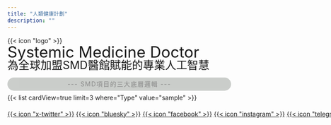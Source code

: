 ```yaml
---
title: "人類健康計劃"
description: ""
---
```




<div class="custom-icon-smlogo">{{< icon "logo" >}}</div>


<div class="w-full overflow-x-auto">
  <div style="font-size: clamp(24px, 4vw, 35px); line-height: 1; white-space: nowrap;" class="inline-block min-w-full text-center font-bold">
    Systemic Medicine Doctor
  </div>
  <div style="font-size: clamp(17px, 4vw, 25px); margin-top: 0px; line-height: 1;" class="inline-block min-w-full text-center whitespace-nowrap">
    為全球加盟SMD醫館賦能的專業人工智慧
  </div>
</div>


<div style="width: 100%; text-align: center; background-color: rgba(4, 18, 1, 0.4); padding: 1px; margin-top: 15px; margin-bottom: 7px; border-radius: 20px; letter-spacing: 1.5px; 
color:inherit; line-height: 2; opacity: 0.5;">--- SMD項目的三大底層邏輯 ---</div>

<div style="width: 100%; text-align: left;">{{< list cardView=true limit=3 where="Type" value="sample" >}}</div>

<div style="margin-top:20px; white-space: nowrap;">
  <a href="#" target="_blank" class="custom-icon-sm">{{< icon "x-twitter" >}}</a>
  <a href="#" target="_blank" class="custom-icon-sm">{{< icon "bluesky" >}}</a>
  <a href="#" target="_blank" class="custom-icon-sm">{{< icon "facebook" >}}</a>
  <a href="#" target="_blank" class="custom-icon-sm">{{< icon "instagram" >}}</a>
  <a href="#" target="_blank" class="custom-icon-sm">{{< icon "telegram" >}}</a>
  <a href="#" target="_blank" class="custom-icon-sm">{{< icon"github" >}}</a>
</div>